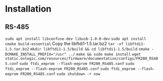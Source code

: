 # Installation

## RS-485
`sudo apt install libconfuse-dev libusb-1.0-0-dev`
`sudo apt install cmake build-essential`
Copy the libftdi1-1.5.tar.bz2
`tar -xf libftdi1-1.5.tar.bz2`
`mkdir libftdi1-1.5/build && cd libftdi1-1.5/build`
`cmake -DCMAKE_INSTALL_PREFIX="/usr" ../`
`make && sudo make install`
`wget static.onlogic.com/resources/firmware/documentation/configs/FR200_RS485.conf`
`sudo ftdi_eeprom --flash-eeprom FR200_RS485.conf`
`sudo ftdi_eeprom --flash-eeprom FR200_RS485.conf`
`sudo ftdi_eeprom --flash-eeprom FR200_RS485.conf`
`sudo shutdown -r now`